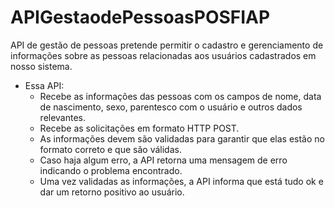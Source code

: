 # APIGestaodePessoasPOSFIAP

API de gestão de pessoas pretende permitir o cadastro e gerenciamento de informações sobre as pessoas relacionadas aos usuários cadastrados em nosso sistema.
- Essa API:
    - Recebe as informações das pessoas com os campos de nome, data de nascimento, sexo, parentesco com o usuário e outros dados relevantes.
    - Recebe as solicitações em formato HTTP POST.
    - As informações devem são validadas para garantir que elas estão no formato correto e que são válidas.
    - Caso haja algum erro, a API retorna uma mensagem de erro indicando o problema encontrado.
    - Uma vez validadas as informações, a API informa que está tudo ok e dar um retorno positivo ao usuário.
